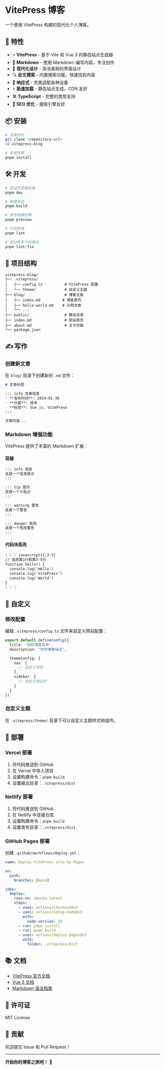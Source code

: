 # VitePress 博客

一个使用 VitePress 构建的现代化个人博客。

## 🚀 特性

- ⚡️ **VitePress** - 基于 Vite 和 Vue 3 的静态站点生成器
- 📝 **Markdown** - 使用 Markdown 编写内容，专注创作
- 🎨 **现代化设计** - 简洁美观的界面设计
- 🔍 **全文搜索** - 内置搜索功能，快速找到内容
- 📱 **响应式** - 完美适配各种设备
- ⚡️ **极速加载** - 静态站点生成，CDN 友好
- 🛠️ **TypeScript** - 完整的类型支持
- 🎯 **SEO 优化** - 搜索引擎友好

## 📦 安装

```bash
# 克隆项目
git clone <repository-url>
cd vitepress-blog

# 安装依赖
pnpm install
```

## 🛠️ 开发

```bash
# 启动开发服务器
pnpm dev

# 构建项目
pnpm build

# 预览构建结果
pnpm preview

# 代码检查
pnpm lint

# 自动修复代码格式
pnpm lint:fix
```

## 📁 项目结构

```
vitepress-blog/
├── .vitepress/
│   ├── config.ts          # VitePress 配置
│   └── theme/             # 自定义主题
├── blog/                  # 博客文章
│   ├── index.md          # 博客首页
│   ├── hello-world.md    # 示例文章
│   └── ...
├── public/                # 静态资源
├── index.md               # 网站首页
├── about.md               # 关于页面
└── package.json
```

## ✍️ 写作

### 创建新文章

在 `blog/` 目录下创建新的 `.md` 文件：

```markdown
# 文章标题

::: info 文章信息
- **发布时间**: 2024-01-30
- **分类**: 技术
- **标签**: Vue.js, VitePress
:::

文章内容...
```

### Markdown 增强功能

VitePress 提供了丰富的 Markdown 扩展：

#### 容器

```markdown
::: info 信息
这是一个信息提示
:::

::: tip 提示
这是一个小贴士
:::

::: warning 警告
这是一个警告
:::

::: danger 危险
这是一个危险警告
:::
```

#### 代码块高亮

```markdown
\`\`\`javascript{1,3-5}
// 高亮第1行和第3-5行
function hello() {
  console.log('Hello')
  console.log('VitePress')
  console.log('World')
}
\`\`\`
```

## 🎨 自定义

### 修改配置

编辑 `.vitepress/config.ts` 文件来自定义网站配置：

```typescript
export default defineConfig({
  title: '你的博客名称',
  description: '你的博客描述',

  themeConfig: {
    nav: [
      // 自定义导航
    ],
    sidebar: {
      // 自定义侧边栏
    }
  }
})
```

### 自定义主题

在 `.vitepress/theme/` 目录下可以自定义主题样式和组件。

## 🚀 部署

### Vercel 部署

1. 将代码推送到 GitHub
2. 在 Vercel 中导入项目
3. 设置构建命令：`pnpm build`
4. 设置输出目录：`.vitepress/dist`

### Netlify 部署

1. 将代码推送到 GitHub
2. 在 Netlify 中连接仓库
3. 设置构建命令：`pnpm build`
4. 设置发布目录：`.vitepress/dist`

### GitHub Pages 部署

创建 `.github/workflows/deploy.yml`：

```yaml
name: Deploy VitePress site to Pages

on:
  push:
    branches: [main]

jobs:
  deploy:
    runs-on: ubuntu-latest
    steps:
      - uses: actions/checkout@v3
      - uses: actions/setup-node@v3
        with:
          node-version: 18
      - run: pnpm install
      - run: pnpm build
      - uses: actions/deploy-pages@v2
        with:
          folder: .vitepress/dist
```

## 📚 文档

- [VitePress 官方文档](https://vitepress.dev/)
- [Vue 3 文档](https://vuejs.org/)
- [Markdown 语法指南](https://www.markdownguide.org/)

## 📄 许可证

MIT License

## 🤝 贡献

欢迎提交 Issue 和 Pull Request！

---

**开始你的博客之旅吧！** 🎉
